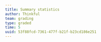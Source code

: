 ```yaml
---
title: Summary statistics
author: Thinkful
team: grading
type: graded
time: 5
uuid: 53f88fcd-7361-477f-b21f-b23cd186e251
---
```


<jupyter height="1000" notebook-name="summary_statistics" course-code="DSBC" >